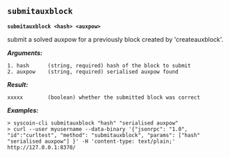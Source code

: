 ## **`submitauxblock`**

**`submitauxblock <hash> <auxpow>`**

submit a solved auxpow for a previously block created by 'createauxblock'.

***Arguments:***

```
1. hash      (string, required) hash of the block to submit
2. auxpow    (string, required) serialised auxpow found

```



***Result:***

```
xxxxx        (boolean) whether the submitted block was correct

```



***Examples:***

```
> syscoin-cli submitauxblock "hash" "serialised auxpow"
> curl --user myusername --data-binary '{"jsonrpc": "1.0", "id":"curltest", "method": "submitauxblock", "params": ["hash" "serialised auxpow"] }' -H 'content-type: text/plain;' http://127.0.0.1:8370/
```

